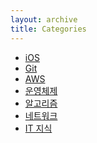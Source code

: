 ```yaml
---
layout: archive
title: Categories
---
```


<div class="post">
	<ul>
		<li><a href="./ios/">iOS</a></li>
		<li><a href="./git/">Git</a></li>
		<li><a href="./aws/">AWS</a></li>
		<li><a href="./os/">운영체제</a></li>
		<li><a href="./algorithm/">알고리즘</a></li>
		<li><a href="./network/">네트워크</a></li>
		<li><a href="./it/">IT 지식</a></li>
	</ul>
</div>